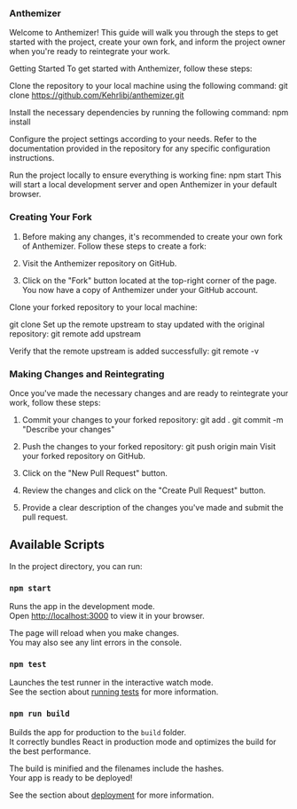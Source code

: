 ### Anthemizer
Welcome to Anthemizer! This guide will walk you through the steps to get started with the project, create your own fork, and inform the project owner when you're ready to reintegrate your work.

Getting Started
To get started with Anthemizer, follow these steps:

Clone the repository to your local machine using the following command:
git clone https://github.com/Kehrlibj/anthemizer.git

Install the necessary dependencies by running the following command:
npm install

Configure the project settings according to your needs. Refer to the documentation provided in the repository for any specific configuration instructions.

Run the project locally to ensure everything is working fine:
npm start
This will start a local development server and open Anthemizer in your default browser.

### Creating Your Fork
1. Before making any changes, it's recommended to create your own fork of Anthemizer. Follow these steps to create a fork:

2. Visit the Anthemizer repository on GitHub.

3. Click on the "Fork" button located at the top-right corner of the page.
You now have a copy of Anthemizer under your GitHub account.

Clone your forked repository to your local machine:

git clone <your-fork-url>
Set up the remote upstream to stay updated with the original repository:
git remote add upstream <original-repository-url>

Verify that the remote upstream is added successfully:
git remote -v

### Making Changes and Reintegrating
Once you've made the necessary changes and are ready to reintegrate your work, follow these steps:

1. Commit your changes to your forked repository:
git add .
git commit -m "Describe your changes"

2. Push the changes to your forked repository:
git push origin main
Visit your forked repository on GitHub.

3. Click on the "New Pull Request" button.

4. Review the changes and click on the "Create Pull Request" button.

5. Provide a clear description of the changes you've made and submit the pull request.



## Available Scripts

In the project directory, you can run:

### `npm start`

Runs the app in the development mode.\
Open [http://localhost:3000](http://localhost:3000) to view it in your browser.

The page will reload when you make changes.\
You may also see any lint errors in the console.

### `npm test`

Launches the test runner in the interactive watch mode.\
See the section about [running tests](https://facebook.github.io/create-react-app/docs/running-tests) for more information.

### `npm run build`

Builds the app for production to the `build` folder.\
It correctly bundles React in production mode and optimizes the build for the best performance.

The build is minified and the filenames include the hashes.\
Your app is ready to be deployed!

See the section about [deployment](https://facebook.github.io/create-react-app/docs/deployment) for more information.

